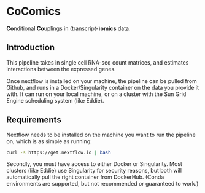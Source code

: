 # CoComics
**Co**nditional **Co**uplings in (transcript-)**omics** data. 


## Introduction
This pipeline takes in single cell RNA-seq count matrices, and estimates interactions between the expressed genes. 


Once nextflow is installed on your machine, the pipeline can be pulled from Github, and runs in a Docker/Singularity container on the data you provide it with. It can run on your local machine, or on a cluster with the Sun Grid Engine scheduling system (like Eddie). 


## Requirements

Nextflow needs to be installed on the machine you want to run the pipeline on, which is as simple as running:

```bash
curl -s https://get.nextflow.io | bash
```

Secondly, you must have access to either Docker or Singularity. Most clusters (like Eddie) use Singularity for security reasons, but both will automatically pull the right container from DockerHub. (Conda environments are supported, but not recommended or guaranteed to work.)

